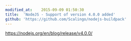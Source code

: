 ```yaml
---
modified_at:	2015-09-09 01:50:30
title:	'NodeJS - Support of version 4.0.0 added'
github: 'https://github.com/Scalingo/nodejs-buildpack'
---
```


https://nodejs.org/en/blog/release/v4.0.0/
